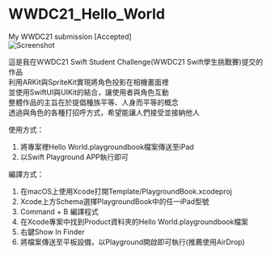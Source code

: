 # WWDC21_Hello_World
My WWDC21 submission [Accepted]  
![Screenshot](https://i.imgur.com/cBUmMd8.png)

這是我在WWDC21 Swift Student Challenge(WWDC21 Swift學生挑戰賽)提交的作品  
利用ARKit與SpriteKit實現將角色投影在相機畫面裡  
並使用SwiftUI與UIKit的結合，讓使用者與角色互動  
整體作品的主旨在於提倡種族平等、人身而平等的概念  
透過與角色的各種打招呼方式，希望能讓人們接受並接納他人  

使用方式：  
1. 將專案裡Hello World.playgroundbook檔案傳送至iPad
2. 以Swift Playground APP執行即可  

編譯方式：
1. 在macOS上使用Xcode打開Template/PlaygroundBook.xcodeproj
2. Xcode上方Schema選擇PlaygroundBook中的任一iPad型號
3. Command + B 編譯程式
4. 在Xcode專案中找到Product資料夾的Hello World.playgroundbook檔案
5. 右鍵Show In Finder
6. 將檔案傳送至平板設備，以Playground開啟即可執行(推薦使用AirDrop)
